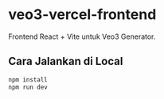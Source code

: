 # veo3-vercel-frontend

Frontend React + Vite untuk Veo3 Generator.

## Cara Jalankan di Local
```bash
npm install
npm run dev
